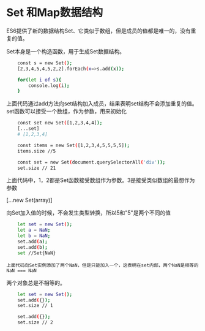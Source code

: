 # Set 和Map数据结构

ES6提供了新的数据结构Set、它类似于数组，但是成员的值都是唯一的，没有重复的值。

Set本身是一个构造函数，用于生成Set数据结构。

```bash
    const s = new Set();
    [2,3,4,5,4,5,2,2].forEach(x=>s.add(x));

    for(let i of s){
        console.log(i);
    }
```
上面代码通过add方法向set结构加入成员，结果表明set结构不会添加重复的值。
set函数可以接受一个数组，作为参数，用来初始化

```bash
    const set new Set([1,2,3,4,4]);
    [...set]
    # [1,2,3,4]

    const items = new Set([1,2,3,4,5,5,5,5]);
    items.size //5

    const set = new Set(document.querySelectorAll('div'));
    set.size // 21
```

上面代码中，1，2都是Set函数接受数组作为参数。3是接受类似数组的最想作为参数

<!-- 去除数组重复成员 -->
[...new Set(array)]

向Set加入值的时候，不会发生类型转换，所以5和"5"是两个不同的值

```bash
    let set = new Set();
    let a = NaN;
    let b = NaN;
    set.add(a);
    set.add(b);
    set //Set{NaN}
```
    上面代码向Set实例添加了两个NaN，但是只能加入一个，这表明在set内部，两个NaN是相等的
    NaN === NaN

两个对象总是不相等的。

```bash
    let set = new Set();
    set.add({});
    set.size // 1

    set.add({});
    set.size // 2
```
